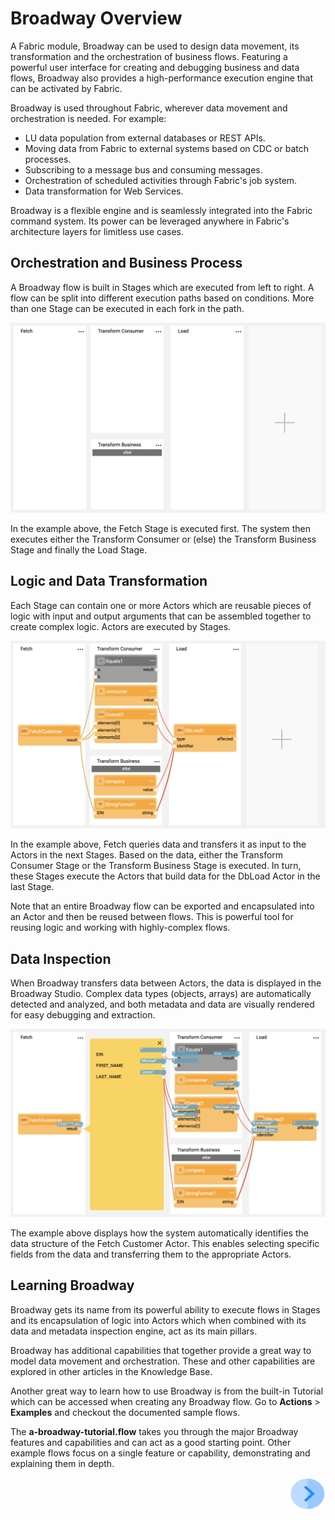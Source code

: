 # Broadway Overview 


A Fabric module, Broadway can be used to design data movement, its transformation and the orchestration of business flows. Featuring a powerful user interface for creating and debugging business and data flows, Broadway also provides a high-performance execution engine that can be activated by Fabric.

Broadway is used throughout Fabric, wherever data movement and orchestration is needed. For example:
* LU data population from external databases or REST APIs.
* Moving data from Fabric to external systems based on CDC or batch processes.
* Subscribing to a message bus and consuming messages.
* Orchestration of scheduled activities through Fabric's job system.
* Data transformation for Web Services.

Broadway is a flexible engine and is seamlessly integrated into the Fabric command system. Its power can be leveraged anywhere in Fabric's architecture layers for limitless use cases.


## Orchestration and Business Process

A Broadway flow is built in Stages which are executed from left to right. A flow can be split into different execution paths based on conditions. More than one Stage can be executed in each fork in the path.

![image](/articles/99_Broadway/images/Broadway_flow.png)

In the example above, the Fetch Stage is executed first. The system then executes either the Transform Consumer or (else) the Transform Business Stage and finally the Load Stage.


## Logic and Data Transformation

Each Stage can contain one or more Actors which are reusable pieces of logic with input and output arguments that can be assembled together to create complex logic. Actors are executed by Stages.

![image](/articles/99_Broadway/images/Broadway_actors.png)

In the example above, Fetch queries data and transfers it as input to the Actors in the next Stages. Based on the data, either the Transform Consumer Stage or the Transform Business Stage is executed. In turn, these Stages execute the Actors that build data for the DbLoad Actor in the last Stage.

Note that an entire Broadway flow can be exported and encapsulated into an Actor and then be reused between flows. This is powerful tool for reusing logic and working with highly-complex flows.


## Data Inspection

When Broadway transfers data between Actors, the data is displayed in the Broadway Studio. Complex data types (objects, arrays) are automatically detected and analyzed, and both metadata and data are visually rendered for easy debugging and extraction.

![image](/articles/99_Broadway/images/Broadway_data_inspection.png)

The example above displays how the system automatically identifies the data structure of the Fetch Customer Actor. This enables selecting specific fields from the data and transferring them to the appropriate Actors.


## Learning Broadway

Broadway gets its name from its powerful ability to execute flows in Stages and its encapsulation of logic into Actors which when combined with its data and metadata inspection engine, act as its main pillars.

Broadway has additional capabilities that together provide a great way to model data movement and orchestration. These and other capabilities are explored in other articles in the Knowledge Base.

Another great way to learn how to use Broadway is from the built-in Tutorial which can be accessed when creating any Broadway flow. Go to **Actions** > **Examples** and checkout the documented sample flows. 

The **a-broadway-tutorial.flow** takes you through the major Broadway features and capabilities and can act as a good starting point. Other example flows focus on a single feature or capability, demonstrating and explaining them in depth.


[<img align="right" width="60" height="54" src="/articles/images/Next.png">](/articles/99_Broadway/02_broadway_high_level_components.md)
